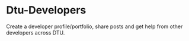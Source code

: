 # Dtu-Developers
Create a developer profile/portfolio, share posts and get help from other developers across DTU. 
